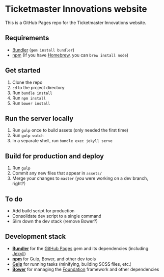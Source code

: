 # Ticketmaster Innovations website

This is a GitHub Pages repo for the Ticketmaster Innovations website.

## Requirements

- [Bundler](http://bundler.io/) (`gem install bundler`)
- [npm](https://www.npmjs.com/) (If you have [Homebrew](https://brew.sh/), you can `brew install node`)

## Get started

1. Clone the repo
2. `cd` to the project directory
3. Run `bundle install`
4. Run `npm install`
5. Run `bower install`

## Run the server locally

1. Run `gulp` once to build assets (only needed the first time)
2. Run `gulp watch`
3. In a separate shell, run `bundle exec jekyll serve`

## Build for production and deploy

1. Run `gulp`
2. Commit any new files that appear in `assets/`
3. Merge your changes to `master` (you were working on a dev branch, right?)

## To do

* Add build script for production
* Consolidate dev script to a single command
* Slim down the dev stack (remove Bower?)

## Development stack

* **[Bundler](http://bundler.io/)** for the [GitHub Pages](https://github.com/github/pages-gem) gem and its dependencies (including [Jekyll](https://jekyllrb.com/))
* **[npm](https://www.npmjs.com/)** for Gulp, Bower, and other dev tools
* **[Gulp](http://gulpjs.com/)** for running tasks (minifying, building SCSS files, etc.)
* **[Bower](https://bower.io/)** for managing the [Foundation](http://foundation.zurb.com/) framework and other dependencies
